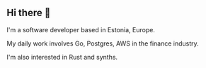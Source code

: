 ## Hi there 👋

I'm a software developer based in Estonia, Europe.

My daily work involves Go, Postgres, AWS in the finance industry.

I'm also interested in Rust and synths.
